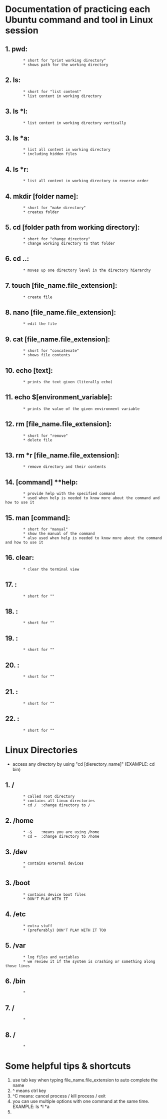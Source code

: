 # Documentation of practicing each Ubuntu command and tool in Linux session
## 1. pwd:
            * short for "print working directory"
            * shows path for the working directory
## 2. ls:
            * short for "list content"
            * list content in working directory
## 3. ls *l:
            * list content in working directory vertically
## 3. ls *a:
            * list all content in working directory
            * including hidden files
## 4. ls *r:
            * list all content in working directory in reverse order
## 4. mkdir [folder name]:
            * short for "make directory"
            * creates folder
## 5. cd [folder path from working directory]:
            * short for "change directory"
            * change working directory to that folder
## 6. cd ..:
            * moves up one directory level in the directory hierarchy
## 7. touch [file_name.file_extension]:
            * create file
## 8. nano [file_name.file_extension]:
            * edit the file
## 9. cat [file_name.file_extension]:
            * short for "concatenate"
            * shows file contents
## 10. echo [text]:
            * prints the text given (literally echo)
## 11. echo $[environment_variable]:
            * prints the value of the given environment variable
## 12. rm [file_name.file_extension]:
            * short for "remove"
            * delete file 
## 13. rm *r [file_name.file_extension]:
            * remove directory and their contents
## 14. [command] **help:
            * provide help with the specified command
            * used when help is needed to know more about the command and how to use it
## 15. man [command]:
            * short for "manual"
            * show the manual of the command
            * also used when help is needed to know more about the command and how to use it
## 16. clear:
            * clear the terminal view
## 17. :
            * short for ""
## 18. :
            * short for ""
## 19. :
            * short for ""
## 20. :
            * short for ""
## 21. :
            * short for ""
## 22. :
            * short for ""

# Linux Directories 
* access any directory by using "cd [dierectory_name]" (EXAMPLE: cd bin) 
## 1. /
            * called root directory
            * contains all Linux directories
            * cd /  :change directory to /
## 2. /home
            * ~$    :means you are using /home
            * cd ~  :change directory to /home
## 3. /dev
            * contains external devices
            *
## 3. /boot
            * contains device boot files 
            * DON'T PLAY WITH IT
## 4. /etc
            * extra stuff
            * (preferably) DON'T PLAY WITH IT TOO 
## 5. /var
            * log files and variables 
            * we review it if the system is crashing or something along those lines
## 6. /bin
            *
## 7. /
            *
## 8. /
            *


# Some helpful tips & shortcuts
1. use tab key when typing file_name.file_extension to auto complete the name
2. ^ means ctrl key
3. ^C means: cancel process / kill process / exit
5. you can use multiple options with one command at the same time. EXAMPLE: ls *l *a
6. 